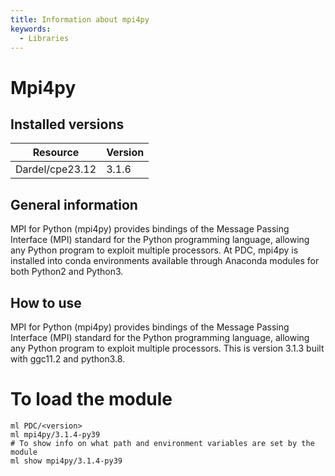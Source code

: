 ```yaml
---
title: Information about mpi4py
keywords:
  - Libraries
---
```

# Mpi4py

## Installed versions

| Resource | Version |
|---|---|
| Dardel/cpe23.12 | 3.1.6 |

## General information

MPI for Python (mpi4py) provides bindings of the Message Passing Interface
(MPI) standard for the Python programming language, allowing any Python
program to exploit multiple processors.
At PDC, mpi4py is installed into conda environments available through
Anaconda modules for both Python2 and Python3.


## How to use

MPI for Python (mpi4py) provides bindings of the Message Passing Interface (MPI) standard
for the Python programming language, allowing any Python program to exploit multiple processors.
This is version 3.1.3 built with ggc11.2 and python3.8.
# To load the module

```
ml PDC/<version>
ml mpi4py/3.1.4-py39
# To show info on what path and environment variables are set by the module
ml show mpi4py/3.1.4-py39
```

